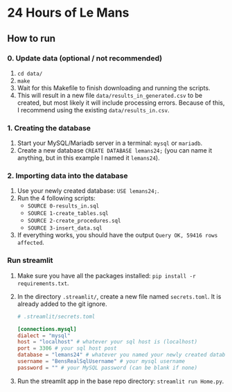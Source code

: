 # 24 Hours of Le Mans

## How to run

### 0. Update data (optional / not recommended)

1. `cd data/`
2. `make`
3. Wait for this Makefile to finish downloading and running the scripts.
4. This will result in a new file `data/results_in_generated.csv` to be created, but most likely it will include processing errors. Because of this, I recommend using the existing `data/results_in.csv`.

### 1. Creating the database

1. Start your MySQL/Mariadb server in a terminal: `mysql` or `mariadb`.
2. Create a new database `CREATE DATABASE lemans24;` (you can name it anything, but in this example I named it `lemans24`).

### 2. Importing data into the database

1. Use your newly created database: `USE lemans24;`.
2. Run the 4 following scripts:
    * `SOURCE 0-results_in.sql`
    * `SOURCE 1-create_tables.sql`
    * `SOURCE 2-create_procedures.sql`
    * `SOURCE 3-insert_data.sql`
3. If everything works, you should have the output `Query OK, 59416 rows affected`.

### Run streamlit

1. Make sure you have all the packages installed: `pip install -r requirements.txt`.

2. In the directory `.streamlit/`, create a new file named `secrets.toml`. It is already added to the git ignore.

    ```toml
    # .streamlit/secrets.toml

    [connections.mysql]
    dialect = "mysql"
    host = "localhost" # whatever your sql host is (localhost)
    port = 3306 # your sql host post
    database = "lemans24" # whatever you named your newly created database
    username = "BensRealSqlUsername" # your mysql username
    password = "" # your MySQL password (can be blank if none)
    ```

3. Run the streamlit app in the base repo directory: `streamlit run Home.py`.

